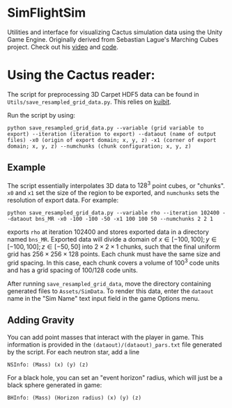 # SimFlightSim
Utilities and interface for visualizing Cactus simulation data using the Unity Game Engine. Originally derived from Sebastian Lague's Marching Cubes project. Check out his [video](https://www.youtube.com/watch?v=M3iI2l0ltbE) and [code](https://github.com/SebLague/Marching-Cubes).

# Using the Cactus reader:
The script for preprocessing 3D Carpet HDF5 data can be found in `Utils/save_resampled_grid_data.py`. This relies on [kuibit](https://sbozzolo.github.io/kuibit/index.html).

Run the script by using:
```
python save_resampled_grid_data.py --variable (grid variable to export) --iteration (iteration to export) --dataout (name of output files) -x0 (origin of export domain; x, y, z) -x1 (corner of export domain; x, y, z) --numchunks (chunk configuration; x, y, z)
```

## Example
The script essentially interpolates 3D data to $128^3$ point cubes, or "chunks". `x0` and `x1` set the size of the region to be exported, and `numchunks` sets the resolution of export data. For example:
```
python save_resampled_grid_data.py --variable rho --iteration 102400 --dataout bns_MR -x0 -100 -100 -50 -x1 100 100 50 --numchunks 2 2 1
```
exports `rho` at iteration 102400 and stores exported data in a directory named `bns_MR`. Exported data will divide a domain of $x \in [-100, 100]; y \in [-100, 100]; z \in [-50, 50]$ into $2 \times 2 \times 1$ chunks, such that the final uniform grid has $256 \times 256 \times 128$ points. Each chunk must have the same size and grid spacing. In this case, each chunk covers a volume of $100^3$ code units and has a grid spacing of $100/128$ code units.

After running `save_resampled_grid_data`, move the directory containing generated files to `Assets/SimData`. To render this data, enter the `dataout` name in the "Sim Name" text input field in the game Options menu.

## Adding Gravity
You can add point masses that interact with the player in game. This information is provided in the `(dataout)/(dataout)_pars.txt` file generated by the script. For each neutron star, add a line
```
NSInfo: (Mass) (x) (y) (z)
```
For a black hole, you can set an "event horizon" radius, which will just be a black sphere generated in game:
```
BHInfo: (Mass) (Horizon radius) (x) (y) (z)
```
